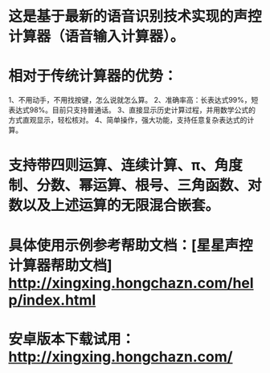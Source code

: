 # 这是基于最新的语音识别技术实现的声控计算器（语音输入计算器）。

# 相对于传统计算器的优势：
1、不用动手，不用找按键，怎么说就怎么算。 
2、准确率高：长表达式99%，短表达式98%。目前只支持普通话。 
3、直接显示历史计算过程，并用数学公式的方式直观显示，轻松核对。
4、简单操作，强大功能，支持任意复杂表达式的计算。


# 支持带四则运算、连续计算、π、角度制、分数、幂运算、根号、三角函数、对数以及上述运算的无限混合嵌套。 

# 具体使用示例参考帮助文档：[星星声控计算器帮助文档] http://xingxing.hongchazn.com/help/index.html
# 安卓版本下载试用：http://xingxing.hongchazn.com/
